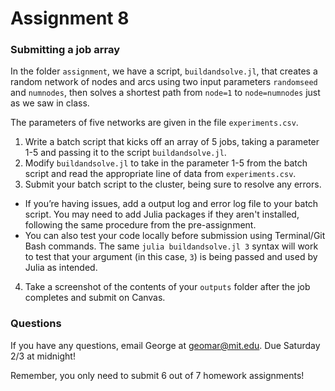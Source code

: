 # Assignment 8

### Submitting a job array

In the folder `assignment`, we have a script, `buildandsolve.jl`, that creates a random network of nodes and arcs using two input parameters `randomseed` and `numnodes`, then solves a shortest path from `node=1` to `node=numnodes` just as we saw in class. 

The parameters of five networks are given in the file `experiments.csv`. 

1. Write a batch script that kicks off an array of 5 jobs, taking a parameter 1-5 and passing it to the script `buildandsolve.jl`. 
2. Modify `buildandsolve.jl` to take in the parameter 1-5 from the batch script and read the appropriate line of data from `experiments.csv`. 
3. Submit your batch script to the cluster, being sure to resolve any errors. 
 - If you’re having issues, add a output log and error log file to your batch script. You may need to add Julia packages if they aren't installed, following the same procedure from the pre-assignment. 
 - You can also test your code locally before submission using Terminal/Git Bash commands. The same `julia buildandsolve.jl 3` syntax will work to test that your argument (in this case, `3`) is being passed and used by Julia as intended. 
4. Take a screenshot of the contents of your `outputs` folder after the job completes and submit on Canvas.

### Questions
If you have any questions, email George at geomar@mit.edu. Due Saturday 2/3 at midnight! 

Remember, you only need to submit 6 out of 7 homework assignments! 
